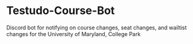 # Testudo-Course-Bot
Discord bot for notifying on course changes, seat changes, and wailtist changes for the University of Maryland, College Park
